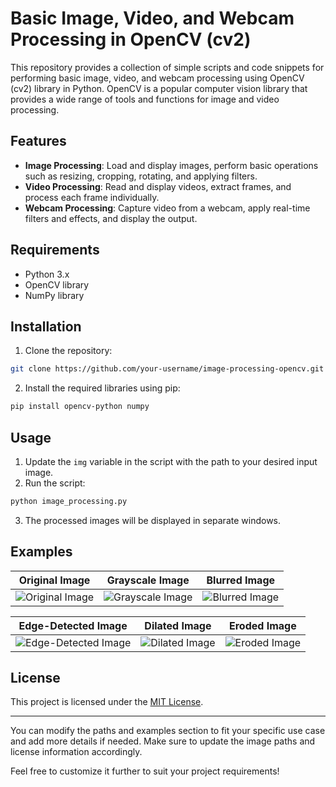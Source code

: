# Basic Image, Video, and Webcam Processing in OpenCV (cv2)

This repository provides a collection of simple scripts and code snippets for performing basic image, video, and webcam processing using OpenCV (cv2) library in Python. OpenCV is a popular computer vision library that provides a wide range of tools and functions for image and video processing.

## Features

- **Image Processing**: Load and display images, perform basic operations such as resizing, cropping, rotating, and applying filters.
- **Video Processing**: Read and display videos, extract frames, and process each frame individually.
- **Webcam Processing**: Capture video from a webcam, apply real-time filters and effects, and display the output.


## Requirements

- Python 3.x
- OpenCV library
- NumPy library

## Installation

1. Clone the repository:

```bash
git clone https://github.com/your-username/image-processing-opencv.git
```

2. Install the required libraries using pip:

```bash
pip install opencv-python numpy
```

## Usage

1. Update the `img` variable in the script with the path to your desired input image.
2. Run the script:

```bash
python image_processing.py
```

3. The processed images will be displayed in separate windows.

## Examples

Original Image             | Grayscale Image             | Blurred Image
:-------------------------:|:-------------------------:|:-------------------------:
![Original Image](examples/original.jpg)  |  ![Grayscale Image](examples/grayscale.jpg)  | ![Blurred Image](examples/blurred.jpg)

Edge-Detected Image             | Dilated Image             | Eroded Image
:-------------------------:|:-------------------------:|:-------------------------:
![Edge-Detected Image](examples/edges.jpg)  |  ![Dilated Image](examples/dilated.jpg)  | ![Eroded Image](examples/eroded.jpg)

## License

This project is licensed under the [MIT License](LICENSE).

---

You can modify the paths and examples section to fit your specific use case and add more details if needed. Make sure to update the image paths and license information accordingly.

Feel free to customize it further to suit your project requirements!
